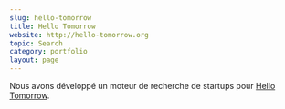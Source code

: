 ```yaml
---
slug: hello-tomorrow
title: Hello Tomorrow
website: http://hello-tomorrow.org
topic: Search
category: portfolio
layout: page
---
```

Nous avons développé un moteur de recherche de startups pour [Hello Tomorrow]({{page.website}}).

